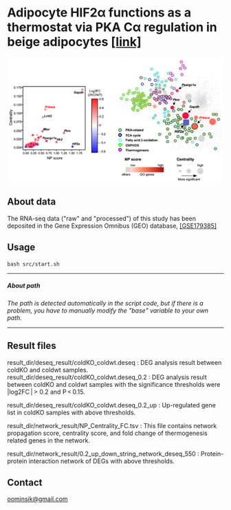 # Adipocyte HIF2α functions as a thermostat via PKA Cα regulation in beige adipocytes [[link]](https://www.nature.com/articles/s41467-022-30925-0)
<p align="center">
  <img src="sample_plot.png"/>
</p>


## About data

The RNA-seq data ("raw" and "processed") of this study has been deposited in the Gene Expression Omnibus (GEO) database, [[GSE179385]](https://www.ncbi.nlm.nih.gov/geo/query/acc.cgi?acc=GSE179385)

## Usage
```
bash src/start.sh
```
---

##### *About path*
*The path is detected automatically in the script code, but if there is a problem, you have to manually modify the "base" variable to your own path.*

---

## Result files

result_dir/deseq_result/coldKO_coldwt.deseq : DEG analysis result between coldKO and coldwt samples.
result_dir/deseq_result/coldKO_coldwt.deseq_0.2 : DEG analysis result between coldKO and coldwt samples with the significance thresholds were |log2FC | > 0.2 and P < 0.15.

result_dir/deseq_result/coldKO_coldwt.deseq_0.2_up : Up-regulated gene list in coldKO samples with above thresholds.

result_dir/network_result/NP_Centrality_FC.tsv : This file contains network propagation score, centrality score, and fold change of thermogenesis related genes in the network. 

result_dir/network_result/0.2_up_down_string_network_deseq_550 : Protein-protein interaction network of DEGs with above thresholds.

## Contact
oominsik@gmail.com
